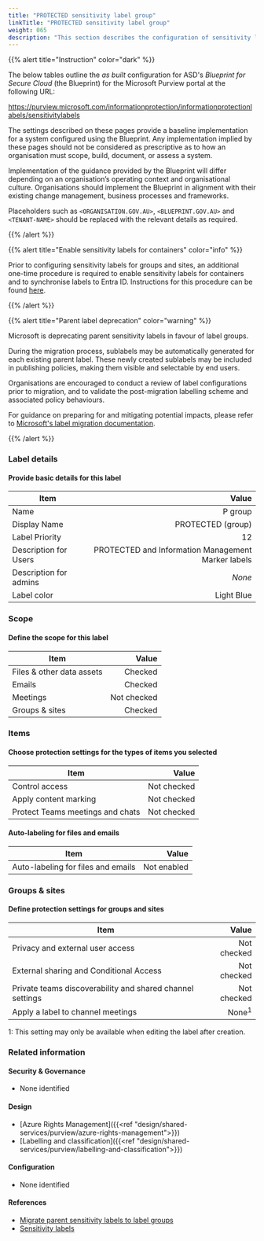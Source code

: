 ```yaml
---
title: "PROTECTED sensitivity label group"
linkTitle: "PROTECTED sensitivity label group"
weight: 065
description: "This section describes the configuration of sensitivity labels within Microsoft Purview associated with systems built according to guidance in ASD's Blueprint for Secure Cloud."
---
```


{{% alert title="Instruction" color="dark" %}}

The below tables outline the *as built* configuration for ASD's *Blueprint for Secure Cloud* (the Blueprint) for the Microsoft Purview portal at the following URL:

<https://purview.microsoft.com/informationprotection/informationprotectionlabels/sensitivitylabels>

The settings described on these pages provide a baseline implementation for a system configured using the Blueprint. Any implementation implied by these pages should not be considered as prescriptive as to how an organisation must scope, build, document, or assess a system.

Implementation of the guidance provided by the Blueprint will differ depending on an organisation’s operating context and organisational culture. Organisations should implement the Blueprint in alignment with their existing change management, business processes and frameworks.

Placeholders such as `<ORGANISATION.GOV.AU>`, `<BLUEPRINT.GOV.AU>` and `<TENANT-NAME>` should be replaced with the relevant details as required.

{{% /alert %}}

{{% alert title="Enable sensitivity labels for containers" color="info" %}}

Prior to configuring sensitivity labels for groups and sites, an additional one-time procedure is required to enable sensitivity labels for containers and to synchronise labels to Entra ID. Instructions for this procedure can be found [here](https://learn.microsoft.com/en-au/purview/sensitivity-labels-teams-groups-sites#how-to-enable-sensitivity-labels-for-containers-and-synchronize-labels).

{{% /alert %}}

{{% alert title="Parent label deprecation" color="warning" %}}

Microsoft is deprecating parent sensitivity labels in favour of label groups.

During the migration process, sublabels may be automatically generated for each existing parent label. These newly created sublabels may be included in publishing policies, making them visible and selectable by end users.

Organisations are encouraged to conduct a review of label configurations prior to migration, and to validate the post-migration labelling scheme and associated policy behaviours.

For guidance on preparing for and mitigating potential impacts, please refer to [Microsoft's label migration documentation](https://learn.microsoft.com/en-au/purview/migrate-sensitivity-label-scheme).

{{% /alert %}}

### Label details

#### Provide basic details for this label

| Item                   |                                              Value |
| ---------------------- | -------------------------------------------------: |
| Name                   |                                            P group |
| Display Name           |                                  PROTECTED (group) |
| Label Priority         |                                                 12 |
| Description for Users  | PROTECTED and Information Management Marker labels |
| Description for admins |                                             *None* |
| Label color            |                                         Light Blue |

### Scope

#### Define the scope for this label

| Item                      |       Value |
| ------------------------- | ----------: |
| Files & other data assets |     Checked |
| Emails                    |     Checked |
| Meetings                  | Not checked |
| Groups & sites            |     Checked |

### Items

#### Choose protection settings for the types of items you selected

| Item                             |       Value |
| -------------------------------- | ----------: |
| Control access                   | Not checked |
| Apply content marking            | Not checked |
| Protect Teams meetings and chats | Not checked |

#### Auto-labeling for files and emails

| Item                               |       Value |
| ---------------------------------- | ----------: |
| Auto-labeling for files and emails | Not enabled |

### Groups & sites

#### Define protection settings for groups and sites

| Item                                                      |            Value |
| --------------------------------------------------------- | ---------------: |
| Privacy and external user access                          |      Not checked |
| External sharing and Conditional Access                   |      Not checked |
| Private teams discoverability and shared channel settings |      Not checked |
| Apply a label to channel meetings                         | None<sup>1</sup> |

1: This setting may only be available when editing the label after creation.

### Related information

#### Security & Governance

* None identified
  
#### Design

* [Azure Rights Management]({{<ref "design/shared-services/purview/azure-rights-management">}})
* [Labelling and classification]({{<ref "design/shared-services/purview/labelling-and-classification">}})
  
#### Configuration

* None identified

#### References

* [Migrate parent sensitivity labels to label groups](https://learn.microsoft.com/en-au/purview/migrate-sensitivity-label-scheme)
* [Sensitivity labels](https://learn.microsoft.com/en-gb/purview/sensitivity-labels)
